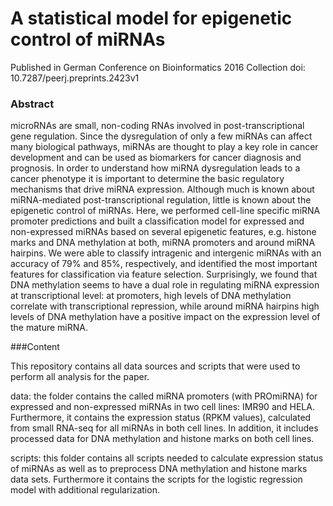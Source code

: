 # A statistical model for epigenetic control of miRNAs

Published in German Conference on Bioinformatics 2016 Collection
doi: 10.7287/peerj.preprints.2423v1

### Abstract
microRNAs are small, non-coding RNAs involved in post-transcriptional gene regulation. Since the dysregulation of only a few miRNAs can affect many biological pathways, miRNAs are thought to play a key role in cancer development and can be used as biomarkers for cancer diagnosis and prognosis. In order to understand how miRNA dysregulation leads to a cancer phenotype it is important to determine the basic regulatory mechanisms that drive miRNA expression. Although much is known about miRNA-mediated post-transcriptional regulation, little is known about the epigenetic control of miRNAs. Here, we performed cell-line specific miRNA promoter predictions and built a classification model for expressed and non-expressed miRNAs based on several epigenetic features, e.g. histone marks and DNA methylation at both, miRNA promoters and around miRNA hairpins. We were able to classify intragenic and intergenic miRNAs with an accuracy of 79% and 85%, respectively, and identified the most important features for classification via feature selection. Surprisingly, we found that DNA methylation seems to have a dual role in regulating miRNA expression at transcriptional level: at promoters, high levels of DNA methylation correlate with transcriptional repression, while around miRNA hairpins high levels of DNA methylation have a positive impact on the expression level of the mature miRNA.

###Content

This repository contains all data sources and scripts that were used to perform all analysis for the paper. 

data: the folder contains the called miRNA promoters (with PROmiRNA) for expressed and non-expressed miRNAs in two cell lines: IMR90 and HELA. Furthermore, it contains the expression status (RPKM values), calculated from small RNA-seq for all miRNAs in both cell lines. In addition, it includes processed data for DNA methylation and histone marks on both cell lines.

scripts: this folder contains all scripts needed to calculate expression status of miRNAs as well as to preprocess DNA methylation and histone marks data sets. Furthermore it contains the scripts for the logistic regression model with additional regularization.
